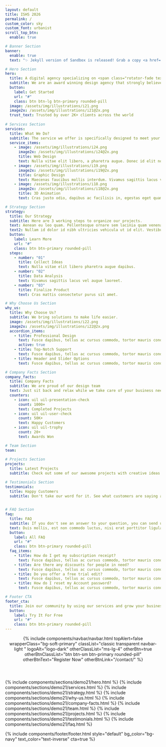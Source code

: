 ```yaml
---
layout: default
title: ISHS 2026
permalink: /
custom_color: sky
custom_font: urbanist
scroll_top_btn:
  enable: true

# Banner Section
banner:
  enable: true
  text: "✨ Jekyll version of Sandbox is released! Grab a copy <a href=\"#\" class=\"link-white hover d-inline-flex align-items-center\" target=\"_blank\">here <i class=\"uil uil-arrow-up-right\"></i></a>"

# Hero Section
hero:
  title: A digital agency specializing on <span class="rotator-fade text-primary">mobile design,web design,3D animation</span>
  subtitle: We are an award winning design agency that strongly believes in the power of creative ideas.
  button:
    label: Get Started
    url: "#"
    class: btn btn-lg btn-primary rounded-pill
  image: /assets/img/illustrations/i21.png
  image2x: /assets/img/illustrations/i21@2x.png
  trust_text: Trusted by over 2K+ clients across the world
  
# Services Section
services:
  title: What We Do?
  subtitle: The service we offer is specifically designed to meet your needs.
  service_items:
    - image: /assets/img/illustrations/i24.png
      image2x: /assets/img/illustrations/i24@2x.png
      title: Web Design
      text: Nulla vitae elit libero, a pharetra augue. Donec id elit non mi porta gravida at eget. Fusce dapibus tellus.
    - image: /assets/img/illustrations/i19.png
      image2x: /assets/img/illustrations/i19@2x.png
      title: Graphic Design
      text: Maecenas faucibus mollis interdum. Vivamus sagittis lacus vel augue laoreet. Sed posuere consectetur.
    - image: /assets/img/illustrations/i18.png
      image2x: /assets/img/illustrations/i18@2x.png
      title: 3D Animation
      text: Cras justo odio, dapibus ac facilisis in, egestas eget quam. Praesent commodo cursus magna scelerisque.

# Strategy Section
strategy:
  title: Our Strategy
  subtitle: Here are 3 working steps to organize our projects.
  text: Aenean eu leo quam. Pellentesque ornare sem lacinia quam venenatis vestibulum. Etiam porta sem malesuada magna mollis euismod. Nullam id dolor id nibh ultricies vehicula ut id elit. Nullam quis risus eget urna mollis.
  text2: Nullam id dolor id nibh ultricies vehicula ut id elit. Vestibulum id ligula porta felis euismod semper. Aenean lacinia bibendum nulla sed consectetur.
  button:
    label: Learn More
    url: "#"
    class: btn btn-primary rounded-pill
  steps:
    - number: "01"
      title: Collect Ideas
      text: Nulla vitae elit libero pharetra augue dapibus.
    - number: "02"
      title: Data Analysis
      text: Vivamus sagittis lacus vel augue laoreet.
    - number: "03"
      title: Finalize Product
      text: Cras mattis consectetur purus sit amet.

# Why Choose Us Section
why_us:
  title: Why Choose Us?
  subtitle: We bring solutions to make life easier.
  image: /assets/img/illustrations/i22.png
  image2x: /assets/img/illustrations/i22@2x.png
  accordion_items:
    - title: Professional Design
      text: Fusce dapibus, tellus ac cursus commodo, tortor mauris condimentum nibh, ut fermentum massa justo sit amet risus. Cras mattis consectetur purus sit amet fermentum. Praesent commodo cursus magna, vel.
      active: true
    - title: Top-Notch Support
      text: Fusce dapibus, tellus ac cursus commodo, tortor mauris condimentum nibh, ut fermentum massa justo sit amet risus. Cras mattis consectetur purus sit amet fermentum. Praesent commodo cursus magna, vel.
    - title: Header and Slider Options
      text: Fusce dapibus, tellus ac cursus commodo, tortor mauris condimentum nibh, ut fermentum massa justo sit amet risus. Cras mattis consectetur purus sit amet fermentum. Praesent commodo cursus magna, vel.

# Company Facts Section
company_facts:
  title: Company Facts
  subtitle: We are proud of our design team
  text: Just sit back and relax while we take care of your business needs for you.
  counters:
    - icon: uil uil-presentation-check
      count: 1000+
      text: Completed Projects
    - icon: uil uil-user-check
      count: 50K+
      text: Happy Customers
    - icon: uil uil-trophy
      count: 20+
      text: Awards Won

# Team Section
team:
  
# Projects Section
projects:
  title: Latest Projects
  subtitle: Check out some of our awesome projects with creative ideas and great design.

# Testimonials Section
testimonials:
  title: Happy Customers
  subtitle: Don't take our word for it. See what customers are saying about us.
  

# FAQ Section
faq:
  title: FAQ
  subtitle: If you don't see an answer to your question, you can send us an email from our contact form.
  text: Duis mollis, est non commodo luctus, nisi erat porttitor ligula, eget lacinia odio sem nec elit. Nullam quis risus eget urna mollis ornare.
  button:
    label: All FAQ
    url: "#"
    class: btn btn-primary rounded-pill
  faq_items:
    - title: How do I get my subscription receipt?
      text: Fusce dapibus, tellus ac cursus commodo, tortor mauris condimentum nibh, ut fermentum massa justo sit amet risus. Cras mattis consectetur purus sit amet fermentum. Praesent commodo cursus magna, vel scelerisque nisl consectetur et. Cum sociis natoque penatibus et magnis dis parturient montes, nascetur ridiculus mus. Donec sed odio dui. Cras justo odio, dapibus ac facilisis.
    - title: Are there any discounts for people in need?
      text: Fusce dapibus, tellus ac cursus commodo, tortor mauris condimentum nibh, ut fermentum massa justo sit amet risus. Cras mattis consectetur purus sit amet fermentum. Praesent commodo cursus magna, vel scelerisque nisl consectetur et. Cum sociis natoque penatibus et magnis dis parturient montes, nascetur ridiculus mus. Donec sed odio dui. Cras justo odio, dapibus ac facilisis.
    - title: Do you offer a free trial edit?
      text: Fusce dapibus, tellus ac cursus commodo, tortor mauris condimentum nibh, ut fermentum massa justo sit amet risus. Cras mattis consectetur purus sit amet fermentum. Praesent commodo cursus magna, vel scelerisque nisl consectetur et. Cum sociis natoque penatibus et magnis dis parturient montes, nascetur ridiculus mus. Donec sed odio dui. Cras justo odio, dapibus ac facilisis.
    - title: How do I reset my Account password?
      text: Fusce dapibus, tellus ac cursus commodo, tortor mauris condimentum nibh, ut fermentum massa justo sit amet risus. Cras mattis consectetur purus sit amet fermentum. Praesent commodo cursus magna, vel scelerisque nisl consectetur et. Cum sociis natoque penatibus et magnis dis parturient montes, nascetur ridiculus mus. Donec sed odio dui. Cras justo odio, dapibus ac facilisis.

# Footer CTA
footer_cta:
  title: Join our community by using our services and grow your business.
  button:
    label: Try It For Free
    url: "#"
    class: btn btn-primary rounded-pill
---
```

<div class="content-wrapper">
<header class="wrapper bg-light">
{% include components/navbar/navbar.html 
    topAlert=false
    wrapperClass="bg-soft-primary"
    classList="classic transparent navbar-light "
    logoAlt="logo-dark"
    otherClassList="ms-lg-4"
    otherBtn=true
    otherBtnClassList="btn btn-sm btn-primary rounded-pill"
    otherBtnText="Register Now"
    otherBtnLink="/contact/"     
%}
</header>
<!-- /header -->

{% include components/sections/demo21/hero.html %}
{% include components/sections/demo21/services.html %}
{% include components/sections/demo21/strategy.html %}
{% include components/sections/demo21/why-us.html %}
{% include components/sections/demo21/company-facts.html %}
{% include components/sections/demo21/team.html %}
{% include components/sections/demo21/projects.html %}
{% include components/sections/demo21/testimonials.html %}
{% include components/sections/demo21/faq.html %}

</div>
{% include components/footer/footer.html 
  style="default"
  bg_color="bg-navy"
  text_color="text-inverse" 
  cta=true
%}
